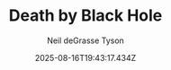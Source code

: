 ---
title: "Death by Black Hole"
date: "2025-08-16T19:43:17.434Z"
author: "Neil deGrasse Tyson"
read_year: "NO"
recommendation: '3'
url: /bookshelf/death-by-black-hole
---